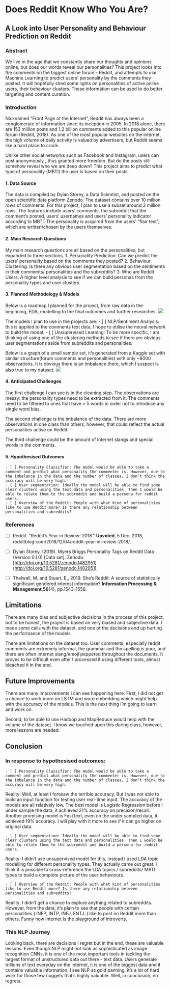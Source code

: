 
# Does Reddit Know Who You Are? 
## A Look into User Personality and Behaviour Prediction on Reddit

### Abstract 

We live in the age that we constantly share our thoughts and opinions online, but does our words reveal our personalities? This project looks into the comments on the biggest online forum - Reddit, and attempts to use Machine Learning to predict users’ personality by the comments they posted.  It will hopefully shed some lights on personalities of active online users, their behaviour clusters. These information can be used to do better targeting and content curation. 


### Introduction 

Nicknamed “Front Page of the Internet”, Reddit has always been a conglomerate of information since its inception in 2005. In 2018 alone, there are 153 million posts and 1.2 billion comments added to this popular online forum (Reddit, 2018). As one of the most popular websites on the internet, the high volume of daily activity is valued by advertisers, but Reddit seems like a hard place to crack.

Unlike other social networks such as Facebook and Instagram, users can post anonymously , thus granted more freedom. But do the posts still somehow reveal who we are deep down? This project aims to  predict what type of personality (MBTI) the user is based on their posts.  

#### 1. Data Source
The data is compiled by Dylan Storey, a Data Scientist, and posted on the open scientific data platform Zenodo.
The dataset contains over 10 million rows of comments.  For this project, I plan to use a subset around 3 million rows. 
The features include users’ comments, the subreddit that the comment’s posted, users’ usernames and users’ personality indicator according to MBTI. The personality is acquired from the users’ “flair text”, which are written/chosen by the users themselves. 


#### 2. Main Research Questions
My main research questions are all based on the personalities, but expanded to three sections. 
	1. Personality Prediction: Can we predict the users’ personality based on the comments they posted?
	2.  Behaviour Clustering:  Is there any obvious user segmentation based on the sentiments in their comments/ personalities and the subreddits?
	3. Who are Reddit Users: A higher level analysis to see if we can build personas from the personality types and user clusters. 

#### 3. Planned Methodology & Models
Below is a roadmap I planned for the project, from raw data in the beginning, EDA, modelling  to the final outcomes and further researches. 
![](README/reddit%20methodology%20(2).png)

The models I plan to use in the projects are: 
	- [ ] NLP/Sentiment Analysis: this is applied to the comments text data, I hope to utilise the neural network to build the model.
	- [ ] Unsupervised Learning: To be more specific, I am thinking of using one 
of the clustering methods to see if there are obvious user segmentations aside from subreddits and personalities. 

Below is a graph of a small sample set, it’s generated from a Kaggle set with similar structure(forum comments and personalities) with only ~8000 observations. It is obvious there is an imbalance there, which I suspect is also true to my dataset.
![](README/commentscount.png)

#### 4. Anticipated Challenges 
The first challenge I can see is in the cleaning step. The observations are messy: the personality types need to be extracted from it. The comments need to be filtered to ones that have > 5 words in order  not to introduce any single word bias. 

The second challenge is the imbalance of the data.  There are more observations in one class than others, however, that could reflect the actual personalities active on Reddit.

The third challenge could be the amount of internet slangs and special words in the comments. 

#### 5. Hypothesised Outcomes
	- [ ] Personality Classifier: The model would be able to take a comment and predict what personality the commenter is. However, due to the imbalance in the data and the number of classes, I don’t think the accuracy will be very high. 
	- [ ] User segmentation: Ideally the model will be able to find some clear clusters using the text data and personalities. Then I would be able to relate them to the subreddit and build a persona for reddit users. 
	- [ ] Overview of the Reddit: People with what kind of personalities like to use Reddit more? Is there any relationship between personalities and subreddits? 


### References 
- [ ] Reddit. “Reddit’s Year in Review: 2018.” **Upvoted**, 5 Dec. 2018, redditblog.com/2018/12/04/reddit-year-in-review-2018/.
- [ ] Dylan Storey. (2018). Myers Briggs Personality Tags on Reddit Data (Version 0.1.0) [Data set]. Zenodo. [http://doi.org/10.5281/zenodo.1482951](http://doi.org/10.5281/zenodo.1482951) 
- [ ] Thelwall, M. and Stuart, E., 2019. She’s Reddit: A source of statistically significant gendered interest information?.**Information Processing & Management**,**56**(4), pp.1543-1558.


## Limitations
There are many bias and subjective decisions in the process of this project, but  to be honest, the project is based on very biased and subjective data. I made some calls with the dataset, and one of the decisions end up hurting the performance of the models. 

There are limitations on the dataset too. User comments, especially reddit comments are extremely informal, the grammar and the spelling is poor, and there are often internet slang/emoji peppered throughout the documents. It proves to be difficult even after I processed it using different tools, almost bleached it in the end. 


## Future Improvements
There are many improvements I can see happening here. 
First, I did not get a chance to work more on LSTM and word embedding which might help with the accuracy of the models. This is the next thing I’m going to learn and work on. 

Second, to be able to use Hadoop and MapReduce would help with the volume of the dataset. I know we touched upon this during class, however, more lessons are needed. 

## Conclusion
### In response to hypothesised outcomes: 

	- [ ] Personality Classifier: The model would be able to take a comment and predict what personality the commenter is. However, due to the imbalance in the data and the number of classes, I don’t think the accuracy will be very high. 
	
Reality: Well,  at least I foresaw the terrible accuracy. But I was not able to build an input function for testing user real-time input.  The accuracy of the models are all relatively low. The best model is Logistic Regression before I under sample the data, it achieved 21% accuracy on precision/recall. Another promising model is FastText, even on the under sampled data, it achieved 19% accuracy. I will play with it more to see if it can go higher on original data. 

	- [ ] User segmentation: Ideally the model will be able to find some clear clusters using the text data and personalities. Then I would be able to relate them to the subreddit and build a persona for reddit users. 
Reality: I didn’t use unsupervised model for this, instead I used LDA topic modelling for different personality types. They actually came out great. I think it is possible to cross-reference the LDA topics / subreddits/ MBTI types to build a complete picture of the user behaviours. 

	- [ ] Overview of the Reddit: People with what kind of personalities like to use Reddit more? Is there any relationship between personalities and subreddits? 
Reality: I didn’t get a chance to explore anything related to subreddits. However, from the data, it’s plain to see that people with certain personalities ( INFP, INTP, INFJ, ENTJ..) like to post on Reddit more than others. Funny how internet is the playground of introverts.  

### This NLP Journey
Looking back, there are decisions I regret but in the end, these are valuable lessons. Even though NLP might not look as sophisticated as image recognition CNNs, it is one of the most important tools in tackling the largest format of unstructured data out there - text data. Users generate trillions of text everyday on the internet, it is one of the biggest data and it contains valuable information.  I see NLP as gold panning, it’s a lot of hard work for those few nuggets that’s highly valuable. 
Well, in conclusion, no regrets. 
